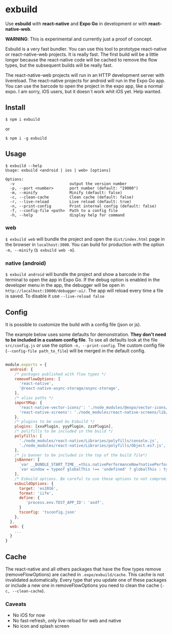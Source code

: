 # exbuild

Use **esbuild** with **react-native** and **Expo Go** in development or with **react-native-web**.

**WARNING**: This is experimental and currently just a proof of concept.

Esbuild is a very fast bundler. You can use this tool to prototype react-native or react-native-web projects. It is really fast. The first build will be a little longer because the react-native code will be cached to remove the flow types, but the subsequent builds will be really fast.

The react-native-web projects will run in an HTTP development server with livereload. The react-native projects for android will run in the Expo Go app. You can use the barcode to open the project in the expo app, like a normal expo. I am sorry, iOS users, but it doesn`t work whit iOS yet. Help wanted.

## Install

```
$ npm i exbuild
```

or

```
$ npm i -g exbuild
```

## Usage

```
$ exbuild --help
Usage: exbuild <android | ios | web> [options]

Options:
  -v                        output the version number
  -p, --port <number>       port number (default: "19000")
  -m, --minify              Minify (default: false)
  -c, --clean-cache         Clean cache (default: false)
  -r, --live-reload         Live reload (default: true)
  -n, --print-config        Print internal config (default: false)
  -f, --config-file <path>  Path to a config file
  -h, --help                display help for command
```

### web

`$ exbuild web` will bundle the project and open the `dist/index.html` page in the browser in `localhost:3000`.
You can build for production with the option `-m, --minify` (`$ exbuild web -m`).

### native (android)

`$ exbuild android` will bundle the project and show a barcode in the terminal to open the app in Expo Go. If the debug option is enabled in the developer menu in the app, the debugger will be open in `http://localhost:19000/debugger-ui/`.
The app will reload every time a file is saved. To disable it use `--live-reload false`

## Config

It is possible to customize the build with a config file (json or js).

The example below uses some defaults for demonstration. **They don't need to be included in a custom config file**. To see all defaults look at the file `src/config.js` or use the option `-n, --print-config`.
The custom config file (`--config-file path_to_file`) will be merged in the default config.

```javascript

module.exports = {
  android: {
    /* packages published with flow types */
    removeFlowOptions: [
      'react-native',
      '@react-native-async-storage/async-storage',
    ],
    /* alias paths */
    importMap: {
      'react-native-vector-icons/': './node_modules/@expo/vector-icons/',  // all subdirectories and files will be aliased
      'react-native-screens': './node_modules/react-native-screens/lib/module/index.native.js', // only the root will be will be aliased
    },
    /* plugins to be used bu Esbuild */
    plugins: [xxxPlugin, yyyPlugin, zzzPlugin],
    /* polifills to be included in the build */
    polyfills: [
      './node_modules/react-native/Libraries/polyfills/console.js',
      './node_modules/react-native/Libraries/polyfills/Object.es7.js',
    ],
    /* js banner to be included in the top of the build file*/
    jsBanner: [
      `var __BUNDLE_START_TIME__=this.nativePerformanceNow?nativePerformanceNow():Date.now()`,
      `var window = typeof globalThis !== 'undefined' ? globalThis : typeof global !== 'undefined' ? global : typeof window !== 'undefined' ? window : this;`,
    ],
    /* Esbuild options. Be careful to use these options to not compromisse the build */
    esbuildOptions: {
      target: 'es2016',
      format: 'iife',
      define: {
         'process.env.TEST_APP_ID': 'asdf',
      }
      tsconfig: 'tsconfig.json'
    },
  },
  web: {
    ...
  }
}

```

## Cache

The react-native and all others packages that have the flow types remove (removeFlowOptions) are cached in `.expo/exbuild/cache`. This cache is not invalidated automatically. Every type that you update one of these packages or include a new one in removeFlowOptions you need to clean the cache (`-c, --clean-cache`).

### Caveats

- No iOS for now
- No fast-refresh, only live-reload for web and native
- No icon and splash screen
